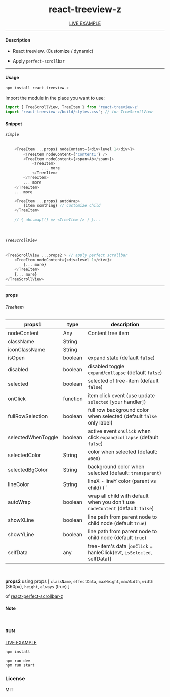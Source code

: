 <div align="center">
    <h1>react-treeview-z</h1>
    <a href="https://codesandbox.io/s/react-treeview-z-rfbrp">LIVE EXAMPLE</a>
</div>

---

#### Description

+ React treeview. (Customize / dynamic)

+ Apply `perfect-scrollbar`

---

#### Usage
```js
npm install react-treeview-z
```

Import the module in the place you want to use:
```js
import { TreeScrollView, TreeItem } from 'react-treeview-z'
import 'react-treeview-z/build/styles.css'; // for TreeScrollView
```

#### Snippet

###### `simple`

```js
    <TreeItem ...props1 nodeContent={<div>level 1</div>}>
        <TreeItem nodeContent={'Content1'} />
        <TreeItem nodeContent={<span>Ab</span>}>
            <TreeItem>
                ... more
            </TreeItem>
        </TreeItem>
        ... more
    </TreeItem>
    ... more

    <TreeItem ...props1 autoWrap>
        {item somthing} // customize child
    </TreeItem>

    // { abc.map(() => <TreeItem /> ) }...
```
<br />

###### `TreeScrollView`

```js
<TreeScrollView ...props2 > // apply perfect scrollbar
    <TreeItem nodeContent={<div>level 1</div>}>
        {... more}
    </TreeItem>
    {... more}
</TreeScrollView>
```

---

#### props
###### TreeItem
| **props1**              | **type** | **description**                                                                  |
|-------------------------|----------|------------------------------------------------------------                      |
| nodeContent             | Any      | Content tree item                                                                |
| className               | String   |                                                                                  |
| iconClassName           | String   |                                                                                  |
| isOpen                  | boolean  | expand state (default `false`)                                                   |
| disabled                | boolean  | disabled toggle `expand`/`collapse` (default `false`)                            |
| selected                | boolean  | selected of tree-item (default `false`)                                          |
| onClick                 | function | item click event (use update `selected` [your handler])                          |
| fullRowSelection        | boolean  | full row background color when selected (default `false` only label)             |
| selectedWhenToggle      | boolean  | active event `onClick` when click `expand`/`collapse` (default `false`)          |
| selectedColor           | String   | color when selected (default: `#000`)                                            |
| selectedBgColor         | String   | background color when selected (default: `transparent`)                          |
| lineColor               | String   | lineX - lineY color (parent vs child)  ( `|__ `)                                 |
| autoWrap                | boolean  | wrap all child with default when you don't use `nodeContent` (default: `false`)  |
| showXLine               | boolean  | line path from parent node to child node (default `true`)                        |
| showYLine               | boolean  | line path from parent node to child node (default `true`)                        |
| selfData                | any      | tree-item's data [`onClick` = hanleClick(evt, `isSelected`, selfData)]           |


<br />

**props2**
using props
[
    `className`, `effectData`,
    `maxHeight`, `maxWidth`, `width` (360px), `height`, `always` (true)
]

of [react-perfect-scrollbar-z](https://www.npmjs.com/package/react-perfect-scrollbar-z)

#### Note

<br />

#### RUN

<a href="https://codesandbox.io/s/react-treeview-z-rfbrp">LIVE EXAMPLE</a>

```js
npm install
```
```js
npm run dev
npm run start
```

### License

MIT
